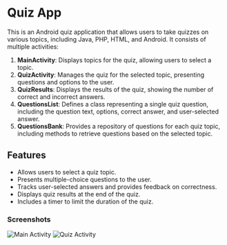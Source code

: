 # Quiz App

This is an Android quiz application that allows users to take quizzes on various topics, including Java, PHP, HTML, and Android. It consists of multiple activities:

1. **MainActivity**: Displays topics for the quiz, allowing users to select a topic.
2. **QuizActivity**: Manages the quiz for the selected topic, presenting questions and options to the user.
3. **QuizResults**: Displays the results of the quiz, showing the number of correct and incorrect answers.
4. **QuestionsList**: Defines a class representing a single quiz question, including the question text, options, correct answer, and user-selected answer.
5. **QuestionsBank**: Provides a repository of questions for each quiz topic, including methods to retrieve questions based on the selected topic.

## Features

- Allows users to select a quiz topic.
- Presents multiple-choice questions to the user.
- Tracks user-selected answers and provides feedback on correctness.
- Displays quiz results at the end of the quiz.
- Includes a timer to limit the duration of the quiz.

### Screenshots

![Main Activity](https://github.com/Georgia04/QuizApp/assets/60743148/a67212bc-c42f-447c-bbb6-5fb36617197b.jpg) ![Quiz Activity](https://github.com/Georgia04/QuizApp/assets/60743148/7263d2ea-b136-454a-be86-5b1505098eba)
